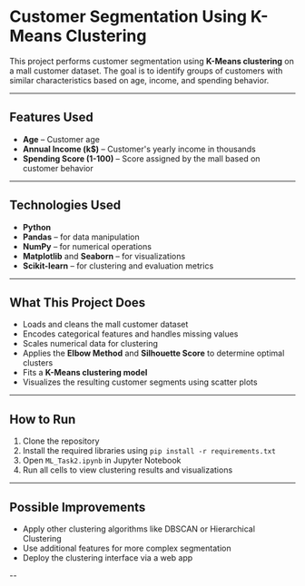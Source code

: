 # Customer Segmentation Using K-Means Clustering

This project performs customer segmentation using **K-Means clustering** on a mall customer dataset. The goal is to identify groups of customers with similar characteristics based on age, income, and spending behavior.

---

## **Features Used**

- **Age** – Customer age  
- **Annual Income (k$)** – Customer's yearly income in thousands  
- **Spending Score (1-100)** – Score assigned by the mall based on customer behavior  

---

## **Technologies Used**

- **Python**  
- **Pandas** – for data manipulation  
- **NumPy** – for numerical operations  
- **Matplotlib** and **Seaborn** – for visualizations  
- **Scikit-learn** – for clustering and evaluation metrics  

---

## **What This Project Does**

- Loads and cleans the mall customer dataset  
- Encodes categorical features and handles missing values  
- Scales numerical data for clustering  
- Applies the **Elbow Method** and **Silhouette Score** to determine optimal clusters  
- Fits a **K-Means clustering model**  
- Visualizes the resulting customer segments using scatter plots  

---

## **How to Run**

1. Clone the repository  
2. Install the required libraries using `pip install -r requirements.txt`  
3. Open `ML_Task2.ipynb` in Jupyter Notebook  
4. Run all cells to view clustering results and visualizations  

---

## **Possible Improvements**

- Apply other clustering algorithms like DBSCAN or Hierarchical Clustering  
- Use additional features for more complex segmentation  
- Deploy the clustering interface via a web app  

--
